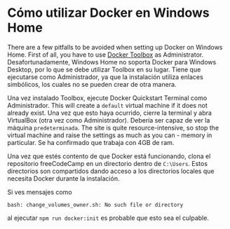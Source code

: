 # Cómo utilizar Docker en Windows Home

There are a few pitfalls to be avoided when setting up Docker on Windows Home. First of all, you have to use [Docker Toolbox](https://docs.docker.com/toolbox/toolbox_install_windows/) as Administrator. Desafortunadamente, Windows Home no soporta Docker para Windows Desktop, por lo que se debe utilizar Toolbox en su lugar. Tiene que ejecutarse como Administrador, ya que la instalación utiliza enlaces simbólicos, los cuales no se pueden crear de otra manera.

Una vez instalado Toolbox, ejecute Docker Quickstart Terminal como Administrador. This will create a `default` virtual machine if it does not already exist. Una vez que esto haya ocurrido, cierre la terminal y abra VirtualBox (otra vez como Administrador). Debería ser capaz de ver la máquina `predeterminada`. The site is quite resource-intensive, so stop the virtual machine and raise the settings as much as you can - memory in particular. Se ha confirmado que trabaja con 4GB de ram.

Una vez que estés contento de que Docker está funcionando, clona el repositorio freeCodeCamp en un directorio dentro de `C:\Users`. Estos directorios son compartidos dando acceso a los directorios locales que necesita Docker durante la instalación.

Si ves mensajes como

```shell
bash: change_volumes_owner.sh: No such file or directory
```

al ejecutar `npm run docker:init` es probable que esto sea el culpable.
